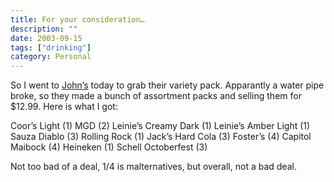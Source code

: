 ```yaml
---
title: For your consideration…
description: ""
date: 2003-09-15
tags: ["drinking"]
category: Personal
---
```


So I went to [John’s](http://www.johnsgrocery.com/) today to grab their variety pack. Apparantly a water pipe broke, so they made a bunch of assortment packs and selling them for $12.99. Here is what I got:

Coor’s Light (1)
MGD (2)
Leinie’s Creamy Dark (1)
Leinie’s Amber Light (1)
Sauza Diablo (3)
Rolling Rock (1)
Jack’s Hard Cola (3)
Foster’s (4)
Capitol Maibock (4)
Heineken (1)
Schell Octoberfest (3)

Not too bad of a deal, 1/4 is malternatives, but overall, not a bad deal.